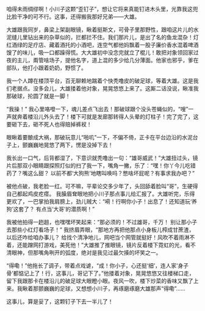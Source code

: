 咱得未雨绸缪啊！小川子这颗“歪钉子”，想让它将来真能钉进木头里，光靠我这兜比脸干净的可不行。这事，还得搬我那好兄弟——大雄。

大雄跟我同岁，鼻梁上架副眼镜，瞅着挺斯文，可骨子里那野性，跟咱这片儿的水泥缝儿里钻出来的杂草似的，拦都拦不住。我们那片儿，是出了名的鱼龙混杂！灯红酒绿的足疗店、藏着酒托的小酒吧，连空气都他妈飘着一股子廉价香水混着啤酒馊了的味儿，吸一口都躁得慌。大大雄初中没念完就立了棍儿！敢把对象领回家过夜的主儿，甭管啥场子，提他名字，道上混的多少给几分薄面。他家也邪乎，爹在部队，他打小跟着奶奶，野惯了。

我一个人蹲在楼顶平台，百无聊赖地踹着个快秃噜皮的破足球，等着大雄。这是我们老据点。没多会儿，大雄搂着他对象，晃晃悠悠上来了。这厮二话没说，瞅准我那破球，抡圆了就是一脚！

“我操！” 我心里咯噔一下，魂儿差点飞出去！那破球跟个没头苍蝇似的，“嗖”一声就奔着楼沿儿外头去了！楼下可就是发廊那转得人头晕的灯柱子！完了完了，这要砸下去，砸不死人也得赔掉裤衩！  

眼瞅着要酿成大祸，那破玩意儿“啪叽”一下，不偏不倚，正卡在平台边沿的水泥台子上，颤巍巍地晃悠了两下，愣是没掉下去！ 

我长出一口气，后背都湿了，下意识就秃噜出一句：“雄哥威武！”大雄扭过头，镜片后那双小眼睛跟探照灯似的扫了我一下，嘴角一撇，乐了：“嘿！你丫今儿吃错药了？嘴这么甜？ 以前不都‘大狗熊’地瞎叫唤吗？憋啥坏屁呢？有事求我办吧？” 

被他点破，我老脸一红。可不嘛，平辈论交多少年了，头回舔着脸叫“哥”，生硬得自己都起鸡皮疙瘩。 我臊眉耷眼地把小川子那点事儿给汇报了。大雄听完，乐得更欢了，一巴掌拍我肩膀上，劲儿贼大：“嗬！行啊你小子！出息了！还知道玩‘养狗’这套了？ 有点当‘大哥’的潜质啊！”

我被他拍得一趔趄，也嘿嘿坏笑起来：“那必须的！不过雄哥，千万！ 别让那小子去那些小红灯看场子！” 我挤眉弄眼，“那地方再把他那点小身板儿榨成甘蔗渣，以后还咋给咱办事儿？ 给找个清净地儿，网吧当个网管就挺好！风吹不着雨淋不着，还能蹭网打游戏，美死他！”大雄推了推眼镜，镜片反着楼下霓虹的光，看不清眼神，但那嘴角咧开的弧度，绝对是我见过最欠揍的坏笑之一。

“得嘞！”他拖长了调子，带着点戏谑，“成！你小子，心还挺‘细’，连人家‘身子骨’都惦记上了！行，这事儿，哥记下了。”他搂着对象，晃晃悠悠又往楼梯口走，留下我跟那卡在楼沿儿的破足球大眼瞪小眼。夜风一吹，楼下炒菜的香味又飘了上来。我瞅着那颤巍巍的足球，又想想小川子，再琢磨琢磨大雄那声“得嘞”……

这事儿，算是妥了，这颗钉子下去一半儿了！